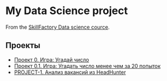 # My Data Science project

From the [SkillFactory Data science cource](https://skillfactory.ru/data-science-specialization).

## Проекты

* [Проект 0. Игра: Угадай число](https://github.com/Nadarsa/sf_data_science/tree/main/project_0)
* [Проект 0.1. Игра: Угадать число менее чем за 20 попыток](https://github.com/Nadarsa/sf_data_science/tree/main/project_0.1)
* [PROJECT-1. Анализ вакансий из HeadHunter](https://github.com/Nadarsa/sf_data_science/tree/main/PROJECT-1)
